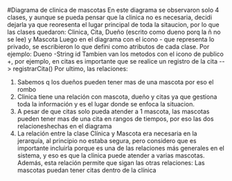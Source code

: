 #Diagrama de clinica de mascotas
En este diagrama se observaron solo 4 clases, y aunque se pueda pensar que la clinica no es necesaria, decidi dejarla ya que reoresenta  el lugar principal
de toda la sitaucion, por lo que las clases quedaron: Clinica, Cita, Dueño (escrito como dueno porq la ñ no se lee) y Mascota
Luego en el diagrama con el icono - que representa lo privado, se escribieron lo que defini como atributos de cada clase. Por ejemplo: Dueno -String id
Tambien van los metodos con el icono de publico +, por ejemplo, en citas es importante que se realice un registro de la cita --> registrarCita()
Por ultimo, las relaciones: 
1. Sabemos q los dueños pueden tener mas de una mascota por eso el rombo
2. Clinica tiene una relación con mascota, dueño y citas  ya que gestiona toda la información y es el lugar donde se enfoca la situacion.
3.  A pesar de que citas solo pueda atender a 1 mascota, las mascotas pueden tener mas de una cita en rangos de tiempos, por eso las dos relacioneshechas en el diagrama
4. La relación entre la clase Clínica y Mascota era necesaria en la jerarquía, al principio  no estaba segura, pero considero que es importante incluirla porque es una de las relaciones más generales
 en el sistema, y eso es que la clinica puede atender a varias mascotas. Además, esta relación permite que sigan las otras relaciones: Las mascotas puedan tener citas dentro de la clínica

